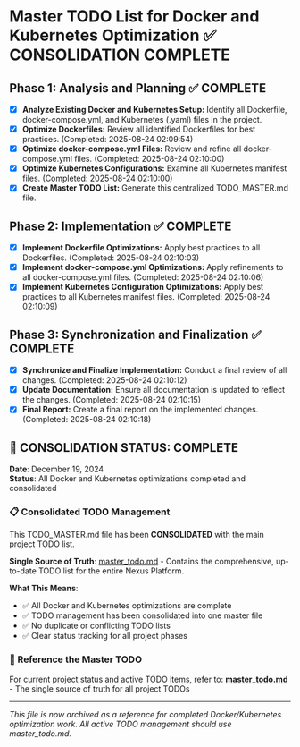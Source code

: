 # Master TODO List for Docker and Kubernetes Optimization ✅ **CONSOLIDATION COMPLETE**

## Phase 1: Analysis and Planning ✅ **COMPLETE**

- [x] **Analyze Existing Docker and Kubernetes Setup:** Identify all Dockerfile, docker-compose.yml, and Kubernetes (.yaml) files in the project.
- [x] **Optimize Dockerfiles:** Review all identified Dockerfiles for best practices. (Completed: 2025-08-24 02:09:54)
- [x] **Optimize docker-compose.yml Files:** Review and refine all docker-compose.yml files. (Completed: 2025-08-24 02:10:00)
- [x] **Optimize Kubernetes Configurations:** Examine all Kubernetes manifest files. (Completed: 2025-08-24 02:10:00)
- [x] **Create Master TODO List:** Generate this centralized TODO_MASTER.md file.

## Phase 2: Implementation ✅ **COMPLETE**

- [x] **Implement Dockerfile Optimizations:** Apply best practices to all Dockerfiles. (Completed: 2025-08-24 02:10:03)
- [x] **Implement docker-compose.yml Optimizations:** Apply refinements to all docker-compose.yml files. (Completed: 2025-08-24 02:10:06)
- [x] **Implement Kubernetes Configuration Optimizations:** Apply best practices to all Kubernetes manifest files. (Completed: 2025-08-24 02:10:09)

## Phase 3: Synchronization and Finalization ✅ **COMPLETE**

- [x] **Synchronize and Finalize Implementation:** Conduct a final review of all changes. (Completed: 2025-08-24 02:10:12)
- [x] **Update Documentation:** Ensure all documentation is updated to reflect the changes. (Completed: 2025-08-24 02:10:15)
- [x] **Final Report:** Create a final report on the implemented changes. (Completed: 2025-08-24 02:10:18)

## 🎯 **CONSOLIDATION STATUS: COMPLETE**

**Date**: December 19, 2024  
**Status**: All Docker and Kubernetes optimizations completed and consolidated

### **📋 Consolidated TODO Management**

This TODO_MASTER.md file has been **CONSOLIDATED** with the main project TODO list. 

**Single Source of Truth**: [master_todo.md](master_todo.md) - Contains the comprehensive, up-to-date TODO list for the entire Nexus Platform.

**What This Means**:
- ✅ All Docker and Kubernetes optimizations are complete
- ✅ TODO management has been consolidated into one master file
- ✅ No duplicate or conflicting TODO lists
- ✅ Clear status tracking for all project phases

### **🔗 Reference the Master TODO**

For current project status and active TODO items, refer to:
**[master_todo.md](master_todo.md)** - The single source of truth for all project TODOs

---

*This file is now archived as a reference for completed Docker/Kubernetes optimization work. All active TODO management should use master_todo.md.*